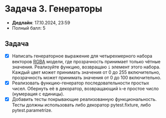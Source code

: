 # Задача 3. Генераторы

* **Дедлайн**: 17.10.2024, 23:59
* Полный балл: 5

## Задача

- [x] Написать генераторное выражение для четырехмерного набора векторов [RGBA](https://en.wikipedia.org/wiki/RGBA_color_model) модели, где прозрачность принимает только чётные значения. Реализуйте функцию, возвращаю `i` элемент этого набора. Каждый цвет может принимать значения от 0 до 255 включительно, прозрачность может принимать значения от 0 до 100 включительно.
- [x] Реализовать функцию-генератор последовательности простых чисел. Обернуть её в декоратор, возвращающий `k`-е простое число (нумерация с единицы).
- [x] Добавить тесты покрывающие реализованную функциональность. Тесты должны использовать либо декоратор pytest.fixture, либо pytest.parametrize.
